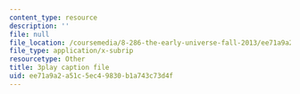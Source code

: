 ```yaml
---
content_type: resource
description: ''
file: null
file_location: /coursemedia/8-286-the-early-universe-fall-2013/ee71a9a2a51c5ec49830b1a743c73d4f_wuPEmfon9lg.vtt
file_type: application/x-subrip
resourcetype: Other
title: 3play caption file
uid: ee71a9a2-a51c-5ec4-9830-b1a743c73d4f
---
```

